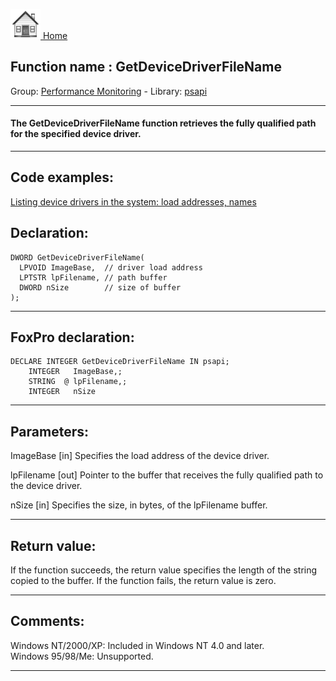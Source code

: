 [<img src="../../images/home.png"> Home ](https://github.com/VFPX/Win32API)  

## Function name : GetDeviceDriverFileName
Group: [Performance Monitoring](../../functions_group.md#Performance_Monitoring)  -  Library: [psapi](../../../libraries.md#psapi)  
***  


#### The GetDeviceDriverFileName function retrieves the fully qualified path for the specified device driver.
***  


## Code examples:
[Listing device drivers in the system: load addresses, names](../../samples/sample_174.md)  

## Declaration:
```foxpro  
DWORD GetDeviceDriverFileName(
  LPVOID ImageBase,  // driver load address
  LPTSTR lpFilename, // path buffer
  DWORD nSize        // size of buffer
);  
```  
***  


## FoxPro declaration:
```foxpro  
DECLARE INTEGER GetDeviceDriverFileName IN psapi;
	INTEGER   ImageBase,;
	STRING  @ lpFilename,;
	INTEGER   nSize  
```  
***  


## Parameters:
ImageBase 
[in] Specifies the load address of the device driver. 

lpFilename 
[out] Pointer to the buffer that receives the fully qualified path to the device driver. 

nSize 
[in] Specifies the size, in bytes, of the lpFilename buffer.   
***  


## Return value:
If the function succeeds, the return value specifies the length of the string copied to the buffer. If the function fails, the return value is zero.  
***  


## Comments:
Windows NT/2000/XP: Included in Windows NT 4.0 and later.  
Windows 95/98/Me: Unsupported.  
  
***  

